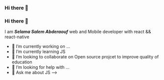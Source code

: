 ### Hi there 👋

### Hi there 👋

I am ***Selama Salem Abderaouf*** web and Mobile developer with react && react-native 



- 🔭 I’m currently working on ...
- 🌱 I’m currently learning JS
- 👯 I’m looking to collaborate on Open source projcet to improve quality of education 
- 🤔 I’m looking for help with ...
- 💬 Ask me about JS 
-->

